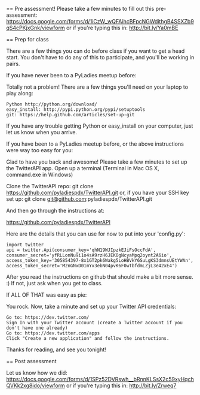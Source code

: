 == Pre assessment!
Please take a few minutes to fill out this pre-assessment:
https://docs.google.com/forms/d/1iCzW_wQFAihcBFpcNGWdithgB4SSXZb9qS4cPKjxGnk/viewform
or if you're typing this in: http://bit.ly/Ya0mBE

== Prep for class

There are a few things you can do before class if you want to get a head start. You don't have to do any of this to participate, and you'll be working in pairs.

If you have never been to a PyLadies meetup before: 

Totally not a problem! There are a few things you'll need on your laptop to play along:

    Python http://python.org/download/
    easy_install: http://pypi.python.org/pypi/setuptools
    git: https://help.github.com/articles/set-up-git

If you have any trouble getting Python or easy_install on your computer, just let us know when you arrive.

If you have been to a PyLadies meetup before, or the above instructions were way too easy for you: 

Glad to have you back and awesome! Please take a few minutes to set up the TwitterAPI app. Open up a terminal (Terminal in Mac OS X, command.exe in Windows)

Clone the TwitterAPI repo:
    git clone https://github.com/pyladiespdx/TwitterAPI.git
or, if you have your SSH key set up:
    git clone git@github.com:pyladiespdx/TwitterAPI.git

And then go through the instructions at:

https://github.com/pyladiespdx/TwitterAPI

Here are the details that you can use for now to put into your 'config.py':

    import twitter
    api = twitter.Api(consumer_key='qhN19WJIpzkEJiFsOccFdA', consumer_secret='yfRLLonNu9i1o4sA9rzH6JEKOgNcyaMpq2oynt2A6io', access_token_key='305854397-8x1GT2pk6Wakg5LoHBVkY6SuLgKS3dmnsUEtYWAn', access_token_secret='M2nGNxD01mYx3ebN04pvK6F0wTbfdmLZjL3e42xE4')

After you read the instructions on github that should make a bit more sense. :) If not, just ask when you get to class.

If ALL OF THAT was easy as pie:

You rock. Now, take a minute and set up your Twitter API credentials:

    Go to: https://dev.twitter.com/ 
    Sign In with your Twitter account (create a Twitter account if you don't have one already) 
    Go to: https://dev.twitter.com/apps 
    Click "Create a new application" and follow the instructions. 

Thanks for reading, and see you tonight!


== Post assessment

Let us know how we did:
https://docs.google.com/forms/d/1SPz52DVRswh__bRnnKLSsX2c59xyHqchQVKk2xg8ido/viewform
or if you're typing this in: http://bit.ly/Zrweq7

